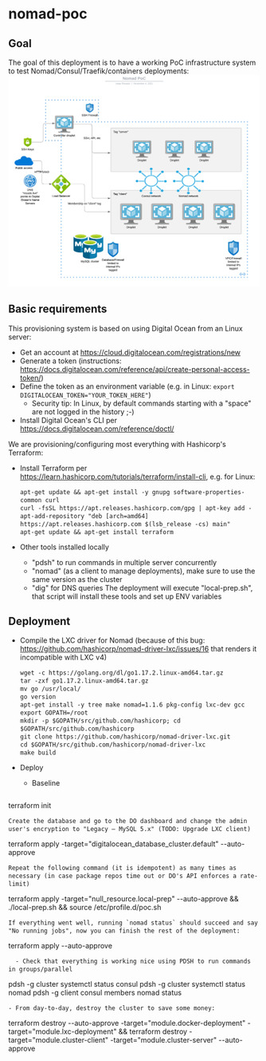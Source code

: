 # nomad-poc

## Goal
The goal of this deployment is to have a working PoC infrastructure system to test Nomad/Consul/Traefik/containers deployments:
![Alt text](img/architecture.png?raw=true "Architecture")

## Basic requirements

This provisioning system is based on using Digital Ocean from an Linux server:

- Get an account at https://cloud.digitalocean.com/registrations/new
- Generate a token (instructions: https://docs.digitalocean.com/reference/api/create-personal-access-token/)
- Define the token as an environment variable (e.g. in Linux: `export DIGITALOCEAN_TOKEN="YOUR_TOKEN_HERE"`)
  - Security tip: In Linux, by default commands starting with a "space" are not logged in the history ;-)
- Install Digital Ocean's CLI per https://docs.digitalocean.com/reference/doctl/ 

We are provisioning/configuring most everything with Hashicorp's Terraform:

- Install Terraform per https://learn.hashicorp.com/tutorials/terraform/install-cli, e.g. for Linux:
  ```
  apt-get update && apt-get install -y gnupg software-properties-common curl
  curl -fsSL https://apt.releases.hashicorp.com/gpg | apt-key add -
  apt-add-repository "deb [arch=amd64] https://apt.releases.hashicorp.com $(lsb_release -cs) main"
  apt-get update && apt-get install terraform
  ```

- Other tools installed locally
  - "pdsh" to run commands in multiple server concurrently
  - "nomad" (as a client to manage deployments), make sure to use the same version as the cluster
  - "dig" for DNS queries
  The deployment will execute "local-prep.sh", that script will install these tools and set up ENV variables

## Deployment

- Compile the LXC driver for Nomad (because of this bug: https://github.com/hashicorp/nomad-driver-lxc/issues/16 that renders it incompatible with LXC v4)
  ```
  wget -c https://golang.org/dl/go1.17.2.linux-amd64.tar.gz
  tar -zxf go1.17.2.linux-amd64.tar.gz 
  mv go /usr/local/
  go version
  apt-get install -y tree make nomad=1.1.6 pkg-config lxc-dev gcc
  export GOPATH=/root
  mkdir -p $GOPATH/src/github.com/hashicorp; cd $GOPATH/src/github.com/hashicorp
  git clone https://github.com/hashicorp/nomad-driver-lxc.git
  cd $GOPATH/src/github.com/hashicorp/nomad-driver-lxc
  make build
  ```

- Deploy
  - Baseline
  ```
terraform init
  ```
  Create the database and go to the DO dashboard and change the admin user's encryption to "Legacy – MySQL 5.x" (TODO: Upgrade LXC client)
  ```
terraform apply -target="digitalocean_database_cluster.default" --auto-approve
  ```
  Repeat the following command (it is idempotent) as many times as necessary (in case package repos time out or DO's API enforces a rate-limit)
  ```
terraform apply -target="null_resource.local-prep" --auto-approve && ./local-prep.sh && source /etc/profile.d/poc.sh
  ```
  If everything went well, running `nomad status` should succeed and say "No running jobs", now you can finish the rest of the deployment:
  ```
terraform apply --auto-approve
  ```
    - Check that everything is working nice using PDSH to run commands in groups/parallel
  ```
pdsh -g cluster systemctl status consul
pdsh -g cluster systemctl status nomad
pdsh -g client consul members
nomad status
  ```
  - From day-to-day, destroy the cluster to save some money:
  ```
terraform destroy --auto-approve -target="module.docker-deployment" -target="module.lxc-deployment" && terraform destroy -target="module.cluster-client" -target="module.cluster-server" --auto-approve
  ```

